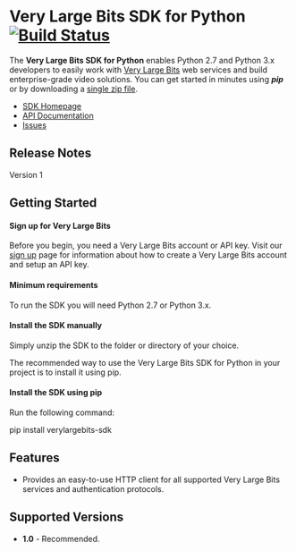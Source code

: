 # Very Large Bits SDK for Python [![Build Status](https://travis-ci.org/verylargebits/sdk-python.svg?branch=master)](https://travis-ci.org/verylargebits/sdk-python)

The **Very Large Bits SDK for Python** enables Python 2.7 and Python 3.x developers to easily work with [Very Large Bits][vlb] web services and build enterprise-grade video solutions. You can get started in minutes using ***pip*** or by downloading a [single zip file][install-sdk].

* [SDK Homepage][sdk-website]
* [API Documentation][docs-api]
* [Issues][sdk-issues]

## Release Notes ##
Version 1

## Getting Started

#### Sign up for Very Large Bits ####

Before you begin, you need a Very Large Bits account or API key. Visit our [sign up][docs-signup] page for information about how to create a Very Large Bits account and setup an API key.

#### Minimum requirements ####

To run the SDK you will need Python 2.7 or Python 3.x.

#### Install the SDK manually ####

Simply unzip the SDK to the folder or directory of your choice.

The recommended way to use the Very Large Bits SDK for Python in your project is to install it using pip.

#### Install the SDK using pip

Run the following command:

pip install verylargebits-sdk

## Features

* Provides an easy-to-use HTTP client for all supported Very Large Bits services and authentication protocols.

## Supported Versions

* **1.0** - Recommended.

[vlb]: https://verylargebits.com
[docs-api]: https://api.verylargebits.com/docs/
[docs-signup]: https://verylargebits.com/sign-up.html
[install-sdk]: https://github.com/verylargebits/sdk-python/archive/master.zip
[sdk-issues]: https://github.com/verylargebits/sdk-python/issues
[sdk-license]: https://github.com/verylargebits/sdk-python/blob/master/LICENSE.txt
[sdk-website]: https://github.com/verylargebits/sdk-python